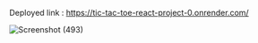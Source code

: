 Deployed link : https://tic-tac-toe-react-project-0.onrender.com/

![Screenshot (493)](https://github.com/user-attachments/assets/45e1e6a4-5c17-4b56-b751-13da341de3d1)
